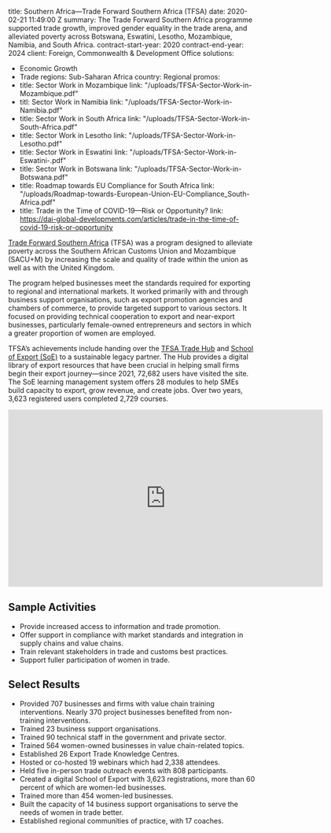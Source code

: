 
title: Southern Africa—Trade Forward Southern Africa (TFSA)
date: 2020-02-21 11:49:00 Z
summary: The Trade Forward Southern Africa programme supported trade growth, improved
  gender equality in the trade arena, and alleviated poverty across Botswana, Eswatini,
  Lesotho, Mozambique, Namibia, and South Africa.
contract-start-year: 2020
contract-end-year: 2024
client: Foreign, Commonwealth & Development Office
solutions:
- Economic Growth
- Trade
regions: Sub-Saharan Africa
country: Regional
promos:
- title: Sector Work in Mozambique
  link: "/uploads/TFSA-Sector-Work-in-Mozambique.pdf"
- titl: Sector Work in Namibia
  link: "/uploads/TFSA-Sector-Work-in-Namibia.pdf"
- title: Sector Work in South Africa
  link: "/uploads/TFSA-Sector-Work-in-South-Africa.pdf"
- title: Sector Work in Lesotho
  link: "/uploads/TFSA-Sector-Work-in-Lesotho.pdf"
- title: Sector Work in Eswatini
  link: "/uploads/TFSA-Sector-Work-in-Eswatini-.pdf"
- title: Sector Work in Botswana
  link: "/uploads/TFSA-Sector-Work-in-Botswana.pdf"
- title: Roadmap towards EU Compliance for South Africa
  link: "/uploads/Roadmap-towards-European-Union-EU-Compliance_South-Africa.pdf"
- title: Trade in the Time of COVID-19—Risk or Opportunity?
  link: https://dai-global-developments.com/articles/trade-in-the-time-of-covid-19-risk-or-opportunity


[Trade Forward Southern Africa](https://tfsouthernafrica.org/) (TFSA) was a program designed to alleviate poverty across the Southern African Customs Union and Mozambique (SACU+M) by increasing the scale and quality of trade within the union as well as with the United Kingdom.

The program helped businesses meet the standards required for exporting to regional and international markets. It worked primarily with and through business support organisations, such as export promotion agencies and chambers of commerce, to provide targeted support to various sectors. It focused on providing technical cooperation to export and near-export businesses, particularly female-owned entrepreneurs and sectors in which a greater proportion of women are employed.

TFSA’s achievements include handing over the [TFSA Trade Hub](https://www.tfsouthernafrica.org/) and [School of Export (SoE)](https://www.schoolofexport.org/) to a sustainable legacy partner. The Hub provides a digital library of export resources that have been crucial in helping small firms begin their export journey—since 2021, 72,682 users have visited the site. The SoE learning management system offers 28 modules to help SMEs build capacity to export, grow revenue, and create jobs. Over two years, 3,623 registered users completed 2,729 courses.

<iframe src="https://player.vimeo.com/video/481288886" width="640" height="360" frameborder="0" allow="autoplay; fullscreen" allowfullscreen></iframe>

## Sample Activities

* Provide increased access to information and trade promotion.
* Offer support in compliance with market standards and integration in supply chains and value chains.
* Train relevant stakeholders in trade and customs best practices.
* Support fuller participation of women in trade.

## Select Results

* Provided 707 businesses and firms with value chain training interventions. Nearly 370 project businesses benefited from non-training interventions.
* Trained 23 business support organisations.
* Trained 90 technical staff in the government and private sector.
* Trained 564 women-owned businesses in value chain-related topics.
* Established 26 Export Trade Knowledge Centres.
* Hosted or co-hosted 19 webinars which had 2,338 attendees.
* Held five in-person trade outreach events with 808 participants.
* Created a digital School of Export with 3,623 registrations, more than 60 percent of which are women-led businesses.
* Trained more than 454 women-led businesses.
* Built the capacity of 14 business support organisations to serve the needs of women in trade better.
* Established regional communities of practice, with 17 coaches.

